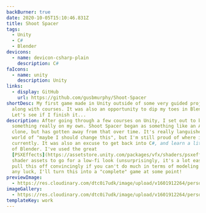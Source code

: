 ```yaml
---
backBurner: true
date: 2020-10-05T15:10:46.831Z
title: Shoot Spacer
tags:
  - Unity
  - C#
  - Blender
devicons:
  - name: devicon-csharp-plain
    description: C#
faIcons:
  - name: unity
    description: Unity
links:
  - display: GitHub
    url: https://github.com/gusbmurphy/Shoot-Spacer
shortDesc: My first game made in Unity outside of some very guided projects
  along with courses. It was also an opportunity to dip my toes in Blender!
  Let's see if I finish it...
description: After going through a few courses on Unity, I set out to build
  something really on my own. Shoot Spacer began as something like an Asteroids
  clone, but has gotten away from that over time. It's really languished in the
  world of "maybe I should change this", but I'm still proud of where it's at
  currently. It was also an excuse to get back into C#, and learn a little bit
  of Blender. I've used the great
  [PSXEffects](https://assetstore.unity.com/packages/vfx/shaders/psxeffects-132368)
  shader assets to go for a low-fi look (unsurprisingly, it's a lot easier to
  pull this off convincingly if you can't do much in terms of modeling!). With
  any luck, I'll turn this into a "complete" game at some point!
previewImage:
  - https://res.cloudinary.com/dtc0i7udk/image/upload/v1601912264/personal-site/ezgif-1-c71a2ebd81aa_rdywdi.gif
imageGallery:
  - https://res.cloudinary.com/dtc0i7udk/image/upload/v1601912264/personal-site/ezgif-1-c71a2ebd81aa_rdywdi.gif
templateKey: work
---
```

